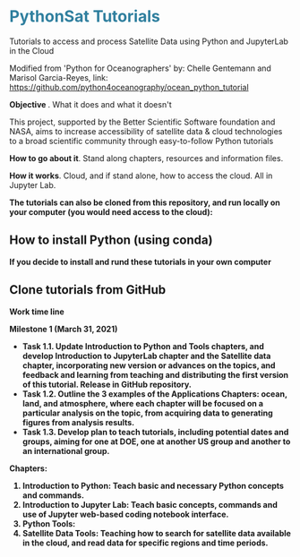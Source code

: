 # <font color=#31809f>PythonSat Tutorials</font>
Tutorials to access and process Satellite Data using Python and JupyterLab in the Cloud

Modified from 'Python for Oceanographers' by: Chelle Gentemann and Marisol Garcia-Reyes, link: https://github.com/python4oceanography/ocean_python_tutorial

<b> Objective </b>. What it does and what it doesn't

This project, supported by the Better Scientific Software foundation and NASA, aims to increase accessibility of satellite data & cloud technologies to a broad scientific community through easy-to-follow Python tutorials

<b> How to go about it</b>. Stand along chapters, resources and information files.

<b> How it works</b>. Cloud, and if stand alone, how to access the cloud. All in Jupyter Lab. 

<b> The tutorials can also be cloned from this repository, and run locally on your computer (you would need access to the cloud):

## How to install Python (using conda)
If you decide to install and rund these tutorials in your own computer

## Clone tutorials from GitHub


<b>Work time line</b>

Milestone 1 (March 31, 2021)
-	Task 1.1. Update Introduction to Python and Tools chapters, and develop Introduction to JupyterLab chapter and the Satellite data chapter, incorporating new version or advances on the topics, and feedback and learning from teaching and distributing the first version of this tutorial. Release in GitHub repository.
-	Task 1.2. Outline the 3 examples of the Applications Chapters: ocean, land, and atmosphere, where each chapter will be focused on a particular analysis on the topic, from acquiring data to generating figures from analysis results. 
-	Task 1.3. Develop plan to teach tutorials, including potential dates and groups, aiming for one at DOE, one at another US group and another to an international group.

Chapters:
1.	Introduction to Python: Teach basic and necessary Python concepts and commands.
2.	Introduction to Jupyter Lab: Teach basic concepts, commands and use of Jupyter web-based coding notebook interface.
3.	Python Tools: 
4.	Satellite Data Tools: Teaching how to search for satellite data available in the cloud, and read data for specific regions and time periods.
